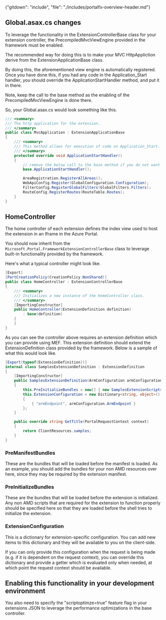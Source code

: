 
{"gitdown": "include", "file": "./includes/portalfx-overview-header.md"}


## Global.asax.cs changes

To leverage the functionality in the ExtensionControllerBase class for your extension controller, the PrecompiledMvcViewEngine provided in the framework must be enabled.

The recommended way for doing this is to make your MVC HttpAppliction derive from the ExtensionApplicationBase class.

By doing this, the aforementioned view engine is automatically registered. Once you have done this, if you had any code in the Application_Start handler, you should override the ApplicationStartHandler method, and put it in there.

Note, keep the call to the base method as the enabling of the PrecompiledMvcViewEngine is done there.

So, your Global.asax.cs would look something like this.


```cs
/// <summary>
/// The http application for the extension.
/// </summary>
public class MvcApplication : ExtensionApplicationBase
{
    /// <summary>
    /// This method allows for execution of code on Application_Start.
    /// </summary>
    protected override void ApplicationStartHandler()
    {
        // remove the below call to the base method if you do not want to register the <c>PrecompiledMvcViewEngine</c> view engine.
        base.ApplicationStartHandler();

        AreaRegistration.RegisterAllAreas();
        WebApiConfig.Register(GlobalConfiguration.Configuration);
        FilterConfig.RegisterGlobalFilters(GlobalFilters.Filters);
        RouteConfig.RegisterRoutes(RouteTable.Routes);
    }
}
```

## HomeController

The home controller of each extension defines the index view used to host the extension in an Iframe in the Azure Portal.

You should now inherit from the `Microsoft.Portal.FrameworkExtensionControllerBase` class to leverage built-in functionality provided by the framework.

Here's what a typical controller might look like.

```cs
[Export]
[PartCreationPolicy(CreationPolicy.NonShared)]
public class HomeController : ExtensionControllerBase
{
    /// <summary>
    /// Initializes a new instance of the HomeController class.
    /// </summary>
    [ImportingConstructor]
    public HomeController(ExtensionDefinition definition)
        : base(definition)
    {
    }
}
```

As you can see the controller above requires an extension definition which you can provide using MEF.
This extension definition should extend the ExtensionDefinition class provided by the framework. Below is a sample of what this would look like.

```cs
[Export(typeof(ExtensionDefinition))]
internal class SamplesExtensionDefinition : ExtensionDefinition
{
    [ImportingConstructor]
    public SamplesExtensionDefinition(ArmConfiguration armConfiguration)
    {
        this.PreInitializeBundles = new[] { new SamplesExtensionScripts() };
        this.ExtensionConfiguration = new Dictionary<string, object>()
        {
            { "armEndpoint", armConfiguration.ArmEndpoint }
        };
    }

    public override string GetTitle(PortalRequestContext context)
    {
        return ClientResources.samples;
    }
}
```

### PreManifestBundles
These are the bundles that will be loaded before the manifest is loaded. As an example, you should add the bundles for your non AMD resources over here, since they may be required by the extension manifest.

### PreInitializeBundles
These are the bundles that will be loaded before the extension is initialized. Any non AMD scripts that are required for the extension to function properly should be specified here so that they are loaded before the shell tries to initialize the extension.

### ExtensionConfiguration
This is a dictionary for extension-specific configuration. You can add new items to this dictionary and they will be available to you on the client-side.

If you can only provide this configuration when the request is being made (e.g. if it is dependent on the request context), you can override this dictionary and provide a getter which is evaluated only when needed, at which point the request context should be available.

## Enabling this functionality in your development environment
You also need to specify the "scriptoptimze=true" feature flag in your extensions JSON to leverage the performance optimizations in the base controller.

